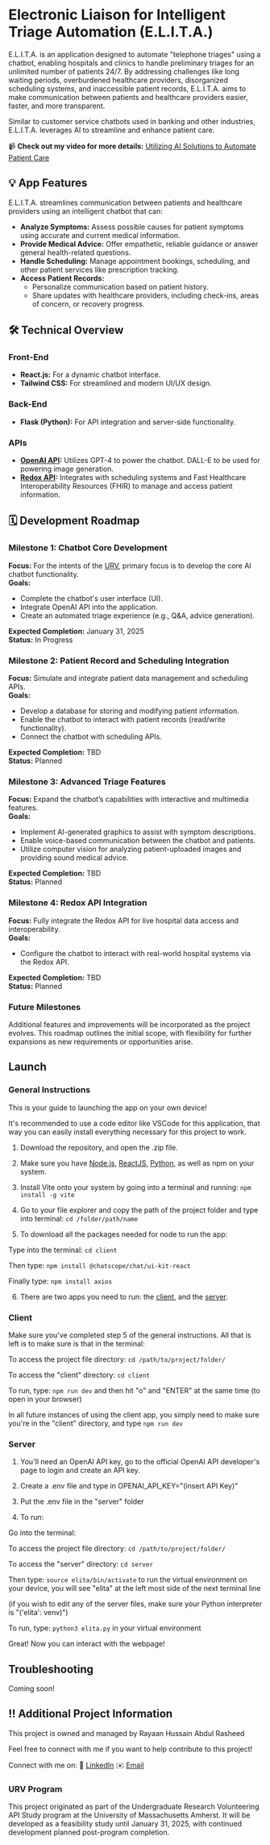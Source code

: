 # **Electronic Liaison for Intelligent Triage Automation (E.L.I.T.A.)**

E.L.I.T.A. is an application designed to automate "telephone triages" using a chatbot, enabling hospitals and clinics to handle preliminary triages for an unlimited number of patients 24/7. By addressing challenges like long waiting periods, overburdened healthcare providers, disorganized scheduling systems, and inaccessible patient records, E.L.I.T.A. aims to make communication between patients and healthcare providers easier, faster, and more transparent.  

Similar to customer service chatbots used in banking and other industries, E.L.I.T.A. leverages AI to streamline and enhance patient care.  

📹 **Check out my video for more details:** [Utilizing AI Solutions to Automate Patient Care](https://youtu.be/KCgf3qEAM14?si=t52Of7wzgISqIDbE)

## **💡 App Features**  
E.L.I.T.A. streamlines communication between patients and healthcare providers using an intelligent chatbot that can:  

- **Analyze Symptoms:** Assess possible causes for patient symptoms using accurate and current medical information.  
- **Provide Medical Advice:** Offer empathetic, reliable guidance or answer general health-related questions.  
- **Handle Scheduling:** Manage appointment bookings, scheduling, and other patient services like prescription tracking.  
- **Access Patient Records:**  
  - Personalize communication based on patient history.  
  - Share updates with healthcare providers, including check-ins, areas of concern, or recovery progress.  

## **🛠️ Technical Overview**

### **Front-End**  
- **React.js:** For a dynamic chatbot interface.  
- **Tailwind CSS:** For streamlined and modern UI/UX design.  

### **Back-End**  
- **Flask (Python):** For API integration and server-side functionality.  

### **APIs**  
- **[OpenAI API](https://platform.openai.com/docs/overview):** Utilizes GPT-4 to power the chatbot. DALL-E to be used for powering image generation.
- **[Redox API](https://redoxengine.com/):** Integrates with scheduling systems and Fast Healthcare Interoperability Resources (FHIR) to manage and access patient information.  

## **🗓️ Development Roadmap**

### **Milestone 1: Chatbot Core Development**  
**Focus:** For the intents of the [URV](#urv-program), primary focus is to develop the core AI chatbot functionality.  
**Goals:**  
- Complete the chatbot's user interface (UI).  
- Integrate OpenAI API into the application.  
- Create an automated triage experience (e.g., Q&A, advice generation).  

**Expected Completion:** January 31, 2025  
**Status:** In Progress  

### **Milestone 2: Patient Record and Scheduling Integration**  
**Focus:** Simulate and integrate patient data management and scheduling APIs.  
**Goals:**  
- Develop a database for storing and modifying patient information.  
- Enable the chatbot to interact with patient records (read/write functionality).  
- Connect the chatbot with scheduling APIs.  

**Expected Completion:** TBD  
**Status:** Planned  

### **Milestone 3: Advanced Triage Features**  
**Focus:** Expand the chatbot’s capabilities with interactive and multimedia features.  
**Goals:**  
- Implement AI-generated graphics to assist with symptom descriptions.  
- Enable voice-based communication between the chatbot and patients.  
- Utilize computer vision for analyzing patient-uploaded images and providing sound medical advice.  

**Expected Completion:** TBD  
**Status:** Planned  

### **Milestone 4: Redox API Integration**  
**Focus:** Fully integrate the Redox API for live hospital data access and interoperability.  
**Goals:**  
- Configure the chatbot to interact with real-world hospital systems via the Redox API.  

**Expected Completion:** TBD  
**Status:** Planned  

### **Future Milestones**  
Additional features and improvements will be incorporated as the project evolves. This roadmap outlines the initial scope, with flexibility for further expansions as new requirements or opportunities arise.

## **Launch**

### **General Instructions**
This is your guide to launching the app on your own device!

It's recommended to use a code editor like VSCode for this application, that way you can easily install everything necessary for this project to work. 

1. Download the repository, and open the .zip file.

2. Make sure you have [Node.js](https://nodejs.org/en/download), [ReactJS](https://react.dev/learn/installation), [Python](https://www.python.org/downloads/), as well as npm on your system.

3. Install Vite onto your system by going into a terminal and running:
 ```npm install -g vite```

4. Go to your file explorer and copy the path of the project folder and type into terminal:
```cd /folder/path/name```

5. To download all the packages needed for node to run the app:

Type into the terminal:
```cd client```

Then type: 
```npm install @chatscope/chat/ui-kit-react```

Finally type:
```npm install axios```

6. There are two apps you need to run: the [client](#client), and the [server](#server). 

### Client

Make sure you've completed step 5 of the general instructions. All that is left is to make sure is that in the terminal:

To access the project file directory: ```cd /path/to/project/folder/```

To access the "client" directory: ```cd client```

To run, type: ```npm run dev``` and then hit "o" and "ENTER" at the same time (to open in your browser)

In all future instances of using the client app, you simply need to make sure you're in the "client" directory, and type ```npm run dev```

### Server

1. You'll need an OpenAI API key, go to the official OpenAI API developer's page to login and create an API key.

2. Create a .env file and type in OPENAI_API_KEY="(insert API Key)"

3. Put the .env file in the "server" folder

4. To run:

Go into the terminal:

To access the project file directory: ```cd /path/to/project/folder/``` 

To access the "server" directory: ```cd server```

Then type: ```source elita/bin/activate``` to run the virtual environment on your device, you will see "elita" at the left most side of the next terminal line

(if you wish to edit any of the server files, make sure your Python interpreter is "('elita': venv)")

To run, type: ```python3 elita.py``` in your virtual environment

Great! Now you can interact with the webpage!

## Troubleshooting

Coming soon!

## **‼️ Additional Project Information**

This project is owned and managed by Rayaan Hussain Abdul Rasheed

Feel free to connect with me if you want to help contribute to this project! 

Connect with me on:
🏢 [LinkedIn](https://www.linkedin.com/in/rhar)
✉️ [Email](rhar526@gmail.com)

### **URV Program**  
This project originated as part of the Undergraduate Research Volunteering API Study program at the University of Massachusetts Amherst. It will be developed as a feasibility study until January 31, 2025, with continued development planned post-program completion.  

